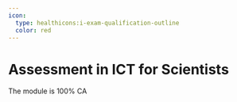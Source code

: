 ```yaml
---
icon:
  type: healthicons:i-exam-qualification-outline
  color: red
---
```

# Assessment in ICT for Scientists

The module is 100% CA



